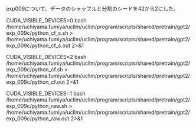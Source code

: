 exp009について、データのシャッフルと分割のシードを42から2にした。

CUDA_VISIBLE_DEVICES=0 bash /home/uchiyama.fumiya/ucllm/ucllm/program/scripts/shared/pretrain/gpt2/exp_009c/python_cf_s.sh > /home/uchiyama.fumiya/ucllm/ucllm/program/scripts/shared/pretrain/gpt2/exp_009c/python_cf_s.out 2>&1

CUDA_VISIBLE_DEVICES=2 bash /home/uchiyama.fumiya/ucllm/ucllm/program/scripts/shared/pretrain/gpt2/exp_009c/python_cf.sh > /home/uchiyama.fumiya/ucllm/ucllm/program/scripts/shared/pretrain/gpt2/exp_009c/python_cf.out 2>&1

CUDA_VISIBLE_DEVICES=1 bash /home/uchiyama.fumiya/ucllm/ucllm/program/scripts/shared/pretrain/gpt2/exp_009c/python_raw.sh > /home/uchiyama.fumiya/ucllm/ucllm/program/scripts/shared/pretrain/gpt2/exp_009c/python_raw.out 2>&1